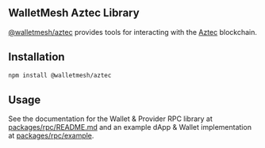 ## WalletMesh Aztec Library

[@walletmesh/aztec](https://github.com/WalletMesh/aztec/tree/main) provides tools for interacting
with the [Aztec](https://aztec.network) blockchain.

## Installation

```bash
npm install @walletmesh/aztec
```

## Usage

See the documentation for the Wallet & Provider RPC library at
[packages/rpc/README.md](https://github.com/WalletMesh/aztec/tree/main/packages/rpc#readme)
and an example dApp & Wallet implementation at
[packages/rpc/example](https://github.com/WalletMesh/aztec/tree/main/packages/example#readme).
